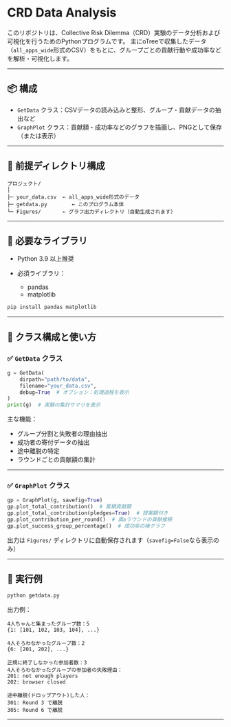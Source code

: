 # CRD Data Analysis

このリポジトリは、Collective Risk Dilemma（CRD）実験のデータ分析および可視化を行うためのPythonプログラムです。
主にoTreeで収集したデータ（`all_apps_wide`形式のCSV）をもとに、グループごとの貢献行動や成功率などを解析・可視化します。

---

## 📦 構成

* `GetData` クラス：CSVデータの読み込みと整形、グループ・貢献データの抽出など
* `GraphPlot` クラス：貢献額・成功率などのグラフを描画し、PNGとして保存（または表示）

---

## 📁 前提ディレクトリ構成

```
プロジェクト/
│
├─ your_data.csv  ← all_apps_wide形式のデータ
├─ getdata.py        ← このプログラム本体
└─ Figures/       ← グラフ出力ディレクトリ（自動生成されます）
```

---

## 🔧 必要なライブラリ

* Python 3.9 以上推奨
* 必須ライブラリ：

  * pandas
  * matplotlib

```bash
pip install pandas matplotlib
```

---

## 🧐 クラス構成と使い方

### ✅ `GetData` クラス

```python
g = GetData(
    dirpath="path/to/data",
    filename="your_data.csv",
    debug=True  # オプション：処理過程を表示
)
print(g)  # 実験の集計サマリを表示
```

主な機能：

* グループ分割と失敗者の理由抽出
* 成功者の寄付データの抽出
* 途中離脱の特定
* ラウンドごとの貢献額の集計

---

### ✅ `GraphPlot` クラス

```python
gp = GraphPlot(g, savefig=True)
gp.plot_total_contribution()  # 累積貢献額
gp.plot_total_contribution(pledges=True)  # 提案額付き
gp.plot_contribution_per_round()  # 貭aラウンドの貢献推移
gp.plot_success_group_percentage()  # 成功率の棒グラフ
```

出力は `Figures/` ディレクトリに自動保存されます（`savefig=False`なら表示のみ）

---

## 📌 実行例

```bash
python getdata.py
```

出力例：

```
4人ちゃんと集まったグループ数：5
{1: [101, 102, 103, 104], ...}

4人そろわなかったグループ数：2
{6: [201, 202], ...}

正規に終了しなかった参加者数：3
4人そろわなかったグループの参加者の失敗理由：
201: not enough players
202: browser closed

途中離脱(ドロップアウト)した人：
301: Round 3 で離脱
305: Round 6 で離脱
```

---